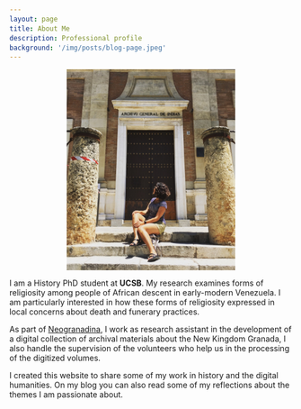 ```yaml
---
layout: page
title: About Me
description: Professional profile
background: '/img/posts/blog-page.jpeg'
---
```

<img src="/img/posts/Profile-pic.jpg" style="display: block; width: 300px; margin-right: auto; margin-left: auto;" />

I am a History PhD student at **UCSB**. My research examines forms of religiosity among people of African descent in early-modern Venezuela. I am particularly interested in how these forms of religiosity expressed in local concerns about death and funerary practices.  

As part of [Neogranadina](https://www.neogranadina.org/), I work as research assistant in the development of a digital collection of archival materials about the New Kingdom Granada, I also handle the supervision of the volunteers who help us in the processing of the digitized volumes.

I created this website to share some of my work in history and the digital humanities. On my blog you can also read some of my reflections about the themes I am passionate about.
